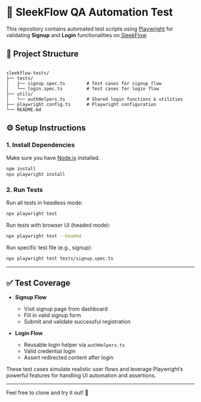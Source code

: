 # 🚀 SleekFlow QA Automation Test

This repository contains automated test scripts using [Playwright](https://playwright.dev/) for validating **Signup** and **Login** functionalities on [SleekFlow](https://sleekflow.io).

## 📁 Project Structure

```

sleekflow-tests/
├── tests/
│   ├── signup.spec.ts        # Test cases for signup flow
│   └── login.spec.ts         # Test cases for login flow
├── utils/
│   └── authHelpers.ts        # Shared login functions & utilities
├── playwright.config.ts      # Playwright configuration
└── README.md

````

## ⚙️ Setup Instructions

### 1. Install Dependencies

Make sure you have [Node.js](https://nodejs.org) installed.

```bash
npm install
npx playwright install
````

### 2. Run Tests

Run all tests in headless mode:

```bash
npx playwright test
```

Run tests with browser UI (headed mode):

```bash
npx playwright test --headed
```

Run specific test file (e.g., signup):

```bash
npx playwright test tests/signup.spec.ts
```

---

## ✅ Test Coverage

* **Signup Flow**

  * Visit signup page from dashboard
  * Fill in valid signup form
  * Submit and validate successful registration

* **Login Flow**

  * Reusable login helper via `authHelpers.ts`
  * Valid credential login
  * Assert redirected content after login

These test cases simulate realistic user flows and leverage Playwright’s powerful features for handling UI automation and assertions.

---

Feel free to clone and try it out! 🚀

```